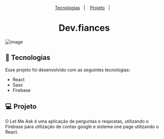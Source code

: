 <p align="center">
  <a href="#-tecnologias">Tecnologias</a>&nbsp;&nbsp;&nbsp;|&nbsp;&nbsp;&nbsp;
  <a href="#-projeto">Projeto</a>&nbsp;&nbsp;&nbsp;|&nbsp;&nbsp;&nbsp;
</p>

<h1 align="center">Dev.fiances</h1>

![image](https://user-images.githubusercontent.com/75588037/170986202-6e8f2942-1ee4-4983-a567-96afaa69681a.png)

## 🚀 Tecnologias

Esse projeto foi desenvolvido com as seguintes tecnologias:

- React
- Sass
- Firebase

## 💻 Projeto

O Let Me Ask é uma aplicação de perguntas e respostas, utilizando o Firebase para utilização de contas google e sistema one page utilizando o React.
